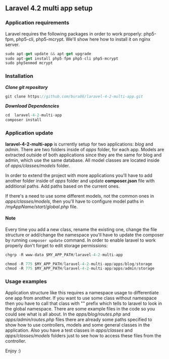 ## Laravel 4.2 multi app setup

### Application requirements ###
Laravel requires the following packages in order to work properly: php5-fpm, php5-cli, php5-mcrypt. We'll show here how to install it on nginx server.
```javascript
sudo apt-get update && apt-get upgrade
sudo apt-get install php5-fpm php5-cli php5-mcrypt
sudo php5enmod mcrypt
```


### Installation ###

***Clone git repository***
```javascript
git clone https://github.com/bura86/laravel-4-2-multi-app.git
```

***Download Dependencies***
```javascript
cd  laravel-4-2-multi-app
composer install
```


### Application update ###
**laravel-4-2-multi-app** is currently setup for two applications: *blog* and *admin*. There are two folders inside of *apps* folder, for each app.
Models are extracted outside of both applications since they are the same for blog and admin, which use the same database.
All model classes are located inside of *apps/classes/models* folder.

In order to extend the project with more applications you'll have to add another folder inside of *apps* folder and update **composer.json** file with additional paths.
Add paths based on the current ones.

If there's a need to use some different models, not the common ones in *apps/classes/models*, then you'll have to configure model paths in */myAppName/start/global.php* file.

#### Note ####
Every time you add a new class, rename the existing one, change the file structure or add/change the namespace you'll have to update the composer by running `composer update` command.
In order to enable laravel to work properly don't forget to edit storage permissions: 
```javascript
chgrp -R www-data $MY_APP_PATH/laravel-4-2-multi-app

chmod -R 775 $MY_APP_PATH/laravel-4-2-multi-app/apps/blog/storage
chmod -R 775 $MY_APP_PATH/laravel-4-2-multi-app/apps/admin/storage
```



### Usage examples ###
Application structure like this requires a namespace usage to differentiate one app from another. If you want to use some class without namespace then you have to call that class with "\" prefix which tells to laravel to look in the global namespace. There are some example files in the code so you could see what is all about.
In the *apps/blog/routes.php* and *apps/admin/routes.php* files there are already some paths specified to show how to use controllers, models and some general classes in the application. Also you have a test classes in *apps/classes* and *apps/classes/models* folders just to see how to access these files from the controller.

Enjoy :)